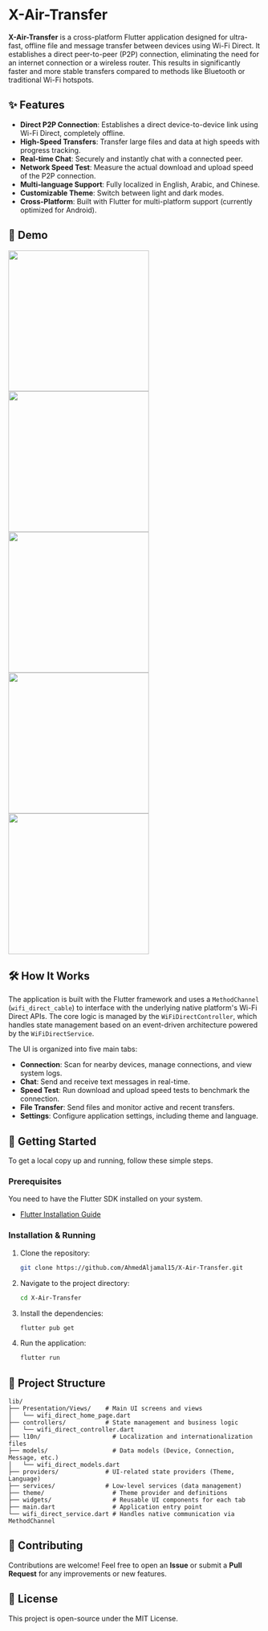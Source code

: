 # X-Air-Transfer

**X-Air-Transfer** is a cross-platform Flutter application designed for ultra-fast, offline file and message transfer between devices using Wi-Fi Direct. It establishes a direct peer-to-peer (P2P) connection, eliminating the need for an internet connection or a wireless router. This results in significantly faster and more stable transfers compared to methods like Bluetooth or traditional Wi-Fi hotspots.

## ✨ Features

*   **Direct P2P Connection**: Establishes a direct device-to-device link using Wi-Fi Direct, completely offline.
*   **High-Speed Transfers**: Transfer large files and data at high speeds with progress tracking.
*   **Real-time Chat**: Securely and instantly chat with a connected peer.
*   **Network Speed Test**: Measure the actual download and upload speed of the P2P connection.
*   **Multi-language Support**: Fully localized in English, Arabic, and Chinese.
*   **Customizable Theme**: Switch between light and dark modes.
*   **Cross-Platform**: Built with Flutter for multi-platform support (currently optimized for Android).

## 🎥 Demo
<p align="left">
  <img src="assets/screenshots/home.png" width="280" />
  <img src="assets/screenshots/chat.png" width="280" />
  <img src="assets/screenshots/speed_test.png" width="280" />
  <img src="assets/screenshots/settings.png" width="280" />
  <img src="assets/screenshots/transfer.png" width="280" />
</p>


## 🛠️ How It Works

The application is built with the Flutter framework and uses a `MethodChannel` (`wifi_direct_cable`) to interface with the underlying native platform's Wi-Fi Direct APIs. The core logic is managed by the `WiFiDirectController`, which handles state management based on an event-driven architecture powered by the `WiFiDirectService`.

The UI is organized into five main tabs:
*   **Connection**: Scan for nearby devices, manage connections, and view system logs.
*   **Chat**: Send and receive text messages in real-time.
*   **Speed Test**: Run download and upload speed tests to benchmark the connection.
*   **File Transfer**: Send files and monitor active and recent transfers.
*   **Settings**: Configure application settings, including theme and language.

## 🚀 Getting Started

To get a local copy up and running, follow these simple steps.

### Prerequisites

You need to have the Flutter SDK installed on your system.
*   [Flutter Installation Guide](https://docs.flutter.dev/get-started/install)

### Installation & Running

1.  Clone the repository:
    ```sh
    git clone https://github.com/AhmedAljamal15/X-Air-Transfer.git
    ```
2.  Navigate to the project directory:
    ```sh
    cd X-Air-Transfer
    ```
3.  Install the dependencies:
    ```sh
    flutter pub get
    ```
4.  Run the application:
    ```sh
    flutter run
    ```

## 📂 Project Structure

```
lib/
├── Presentation/Views/    # Main UI screens and views
│   └── wifi_direct_home_page.dart
├── controllers/           # State management and business logic
│   └── wifi_direct_controller.dart
├── l10n/                    # Localization and internationalization files
├── models/                  # Data models (Device, Connection, Message, etc.)
│   └── wifi_direct_models.dart
├── providers/             # UI-related state providers (Theme, Language)
├── services/              # Low-level services (data management)
├── theme/                   # Theme provider and definitions
├── widgets/                 # Reusable UI components for each tab
├── main.dart                # Application entry point
└── wifi_direct_service.dart # Handles native communication via MethodChannel
```

## 🤝 Contributing

Contributions are welcome! Feel free to open an **Issue** or submit a **Pull Request** for any improvements or new features.

## 📄 License

This project is open-source under the MIT License.
